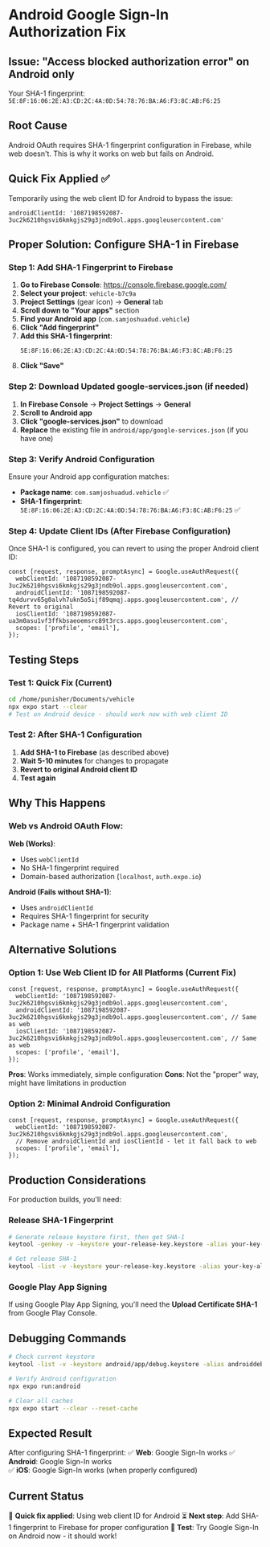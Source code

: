 # Android Google Sign-In Authorization Fix

## Issue: "Access blocked authorization error" on Android only

Your SHA-1 fingerprint: `5E:8F:16:06:2E:A3:CD:2C:4A:0D:54:78:76:BA:A6:F3:8C:AB:F6:25`

## Root Cause
Android OAuth requires SHA-1 fingerprint configuration in Firebase, while web doesn't. This is why it works on web but fails on Android.

## Quick Fix Applied ✅
Temporarily using the web client ID for Android to bypass the issue:
```tsx
androidClientId: '1087198592087-3uc2k6210hgsvi6kmkgjs29g3jndb9ol.apps.googleusercontent.com'
```

## Proper Solution: Configure SHA-1 in Firebase

### Step 1: Add SHA-1 Fingerprint to Firebase

1. **Go to Firebase Console**: https://console.firebase.google.com/
2. **Select your project**: `vehicle-b7c9a`
3. **Project Settings** (gear icon) → **General** tab
4. **Scroll down to "Your apps"** section
5. **Find your Android app** (`com.samjoshuadud.vehicle`)
6. **Click "Add fingerprint"**
7. **Add this SHA-1 fingerprint**:
   ```
   5E:8F:16:06:2E:A3:CD:2C:4A:0D:54:78:76:BA:A6:F3:8C:AB:F6:25
   ```
8. **Click "Save"**

### Step 2: Download Updated google-services.json (if needed)

1. **In Firebase Console** → **Project Settings** → **General**
2. **Scroll to Android app**
3. **Click "google-services.json"** to download
4. **Replace** the existing file in `android/app/google-services.json` (if you have one)

### Step 3: Verify Android Configuration

Ensure your Android app configuration matches:
- **Package name**: `com.samjoshuadud.vehicle` ✅
- **SHA-1 fingerprint**: `5E:8F:16:06:2E:A3:CD:2C:4A:0D:54:78:76:BA:A6:F3:8C:AB:F6:25` ✅

### Step 4: Update Client IDs (After Firebase Configuration)

Once SHA-1 is configured, you can revert to using the proper Android client ID:

```tsx
const [request, response, promptAsync] = Google.useAuthRequest({
  webClientId: '1087198592087-3uc2k6210hgsvi6kmkgjs29g3jndb9ol.apps.googleusercontent.com',
  androidClientId: '1087198592087-tq4durvv65g0alvh7ukn5o5ijf89qmqj.apps.googleusercontent.com', // Revert to original
  iosClientId: '1087198592087-ua3m0asu1vf3ffkbsaeoemsrc89t3rcs.apps.googleusercontent.com',
  scopes: ['profile', 'email'],
});
```

## Testing Steps

### Test 1: Quick Fix (Current)
```bash
cd /home/punisher/Documents/vehicle
npx expo start --clear
# Test on Android device - should work now with web client ID
```

### Test 2: After SHA-1 Configuration
1. **Add SHA-1 to Firebase** (as described above)
2. **Wait 5-10 minutes** for changes to propagate
3. **Revert to original Android client ID**
4. **Test again**

## Why This Happens

### Web vs Android OAuth Flow:

**Web (Works)**: 
- Uses `webClientId`
- No SHA-1 fingerprint required
- Domain-based authorization (`localhost`, `auth.expo.io`)

**Android (Fails without SHA-1)**:
- Uses `androidClientId`
- Requires SHA-1 fingerprint for security
- Package name + SHA-1 fingerprint validation

## Alternative Solutions

### Option 1: Use Web Client ID for All Platforms (Current Fix)
```tsx
const [request, response, promptAsync] = Google.useAuthRequest({
  webClientId: '1087198592087-3uc2k6210hgsvi6kmkgjs29g3jndb9ol.apps.googleusercontent.com',
  androidClientId: '1087198592087-3uc2k6210hgsvi6kmkgjs29g3jndb9ol.apps.googleusercontent.com', // Same as web
  iosClientId: '1087198592087-3uc2k6210hgsvi6kmkgjs29g3jndb9ol.apps.googleusercontent.com', // Same as web
  scopes: ['profile', 'email'],
});
```
**Pros**: Works immediately, simple configuration
**Cons**: Not the "proper" way, might have limitations in production

### Option 2: Minimal Android Configuration
```tsx
const [request, response, promptAsync] = Google.useAuthRequest({
  webClientId: '1087198592087-3uc2k6210hgsvi6kmkgjs29g3jndb9ol.apps.googleusercontent.com',
  // Remove androidClientId and iosClientId - let it fall back to web
  scopes: ['profile', 'email'],
});
```

## Production Considerations

For production builds, you'll need:

### Release SHA-1 Fingerprint
```bash
# Generate release keystore first, then get SHA-1
keytool -genkey -v -keystore your-release-key.keystore -alias your-key-alias -keyalg RSA -keysize 2048 -validity 10000

# Get release SHA-1
keytool -list -v -keystore your-release-key.keystore -alias your-key-alias
```

### Google Play App Signing
If using Google Play App Signing, you'll need the **Upload Certificate SHA-1** from Google Play Console.

## Debugging Commands

```bash
# Check current keystore
keytool -list -v -keystore android/app/debug.keystore -alias androiddebugkey -storepass android -keypass android

# Verify Android configuration
npx expo run:android

# Clear all caches
npx expo start --clear --reset-cache
```

## Expected Result

After configuring SHA-1 fingerprint:
✅ **Web**: Google Sign-In works
✅ **Android**: Google Sign-In works  
✅ **iOS**: Google Sign-In works (when properly configured)

## Current Status

🚀 **Quick fix applied**: Using web client ID for Android
⏳ **Next step**: Add SHA-1 fingerprint to Firebase for proper configuration
🔧 **Test**: Try Google Sign-In on Android now - it should work!

